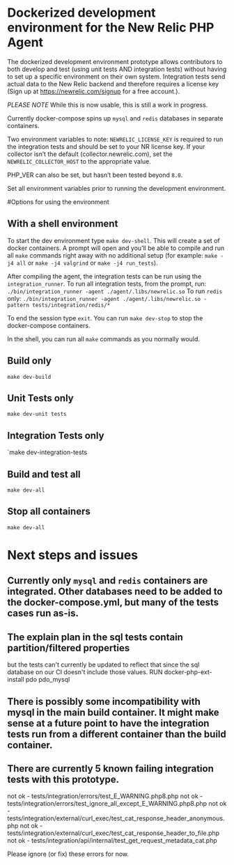 # Dockerized development environment for the New Relic PHP Agent

The dockerized development environment prototype allows contributors to both develop and test (using unit tests AND integration tests) without having to set up a specific environment on their own system.  Integration tests send actual data to the New Relic backend and therefore requires a license key (Sign up at https://newrelic.com/signup for a free account.).

*PLEASE NOTE* While this is now usable, this is still a work in progress.

Currently docker-compose spins up `mysql` and `redis` databases in separate containers.

Two environment variables to note:
`NEWRELIC_LICENSE_KEY` is required to run the integration tests and should be set to your NR license key.
If your collector isn’t the default (collector.newrelic.com), set the `NEWRELIC_COLLECTOR_HOST` to the appropriate value.

PHP_VER can also be set, but hasn’t been tested beyond `8.0`.

Set all environment variables prior to running the development environment.  

#Options for using the environment

## With a shell environment

To start the dev environment type `make dev-shell`.  This will create a set of docker containers.
A prompt will open and you’ll be able to compile and run all `make` commands right away with no additional setup (for example: `make -j4 all` or `make -j4 valgrind` or `make -j4 run_tests`).

After compiling the agent, the integration tests can be run using the `integration_runner`.
To run all integration tests, from the prompt, run: `./bin/integration_runner -agent ./agent/.libs/newrelic.so`
To run `redis` only: `./bin/integration_runner -agent ./agent/.libs/newrelic.so -pattern tests/integration/redis/*`

To end the session type `exit`.  You can run `make dev-stop` to stop the docker-compose containers.

In the shell, you can run all `make` commands as you normally would.

## Build only

`make dev-build`

## Unit Tests only

`make dev-unit tests`

## Integration Tests only

`make dev-integration-tests

## Build and test all

`make dev-all`

## Stop all containers

`make dev-all`

# Next steps and issues

## Currently only `mysql` and `redis` containers are integrated.  Other databases need to be added to the docker-compose.yml, but many of the tests cases run as-is.

## The explain plan in the sql tests contain partition/filtered properties
 but the tests can't currently be updated  to reflect that since the sql 
 database on our CI doesn't include those values.
 RUN docker-php-ext-install pdo pdo_mysql

## There is possibly some incompatibility with mysql in the main build container.  It might make sense at a future point to have the integration tests run from a different container than the build container.

## There are currently 5 known failing integration tests with this prototype.

not ok - tests/integration/errors/test_E_WARNING.php8.php
not ok - tests/integration/errors/test_ignore_all_except_E_WARNING.php8.php
not ok - tests/integration/external/curl_exec/test_cat_response_header_anonymous.php
not ok - tests/integration/external/curl_exec/test_cat_response_header_to_file.php
not ok - tests/integration/api/internal/test_get_request_metadata_cat.php

Please ignore (or fix) these errors for now.
